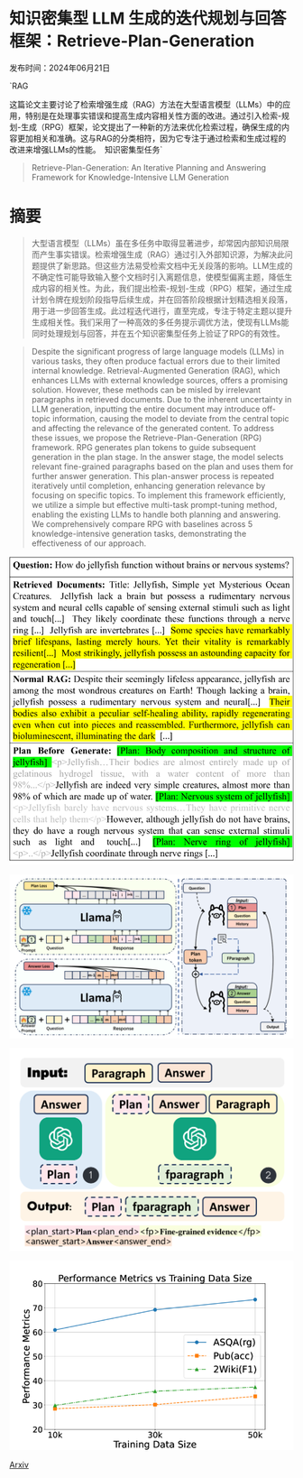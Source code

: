 # 知识密集型 LLM 生成的迭代规划与回答框架：Retrieve-Plan-Generation

发布时间：2024年06月21日

`RAG

这篇论文主要讨论了检索增强生成（RAG）方法在大型语言模型（LLMs）中的应用，特别是在处理事实错误和提高生成内容相关性方面的改进。通过引入检索-规划-生成（RPG）框架，论文提出了一种新的方法来优化检索过程，确保生成的内容更加相关和准确。这与RAG的分类相符，因为它专注于通过检索和生成过程的改进来增强LLMs的性能。` `知识密集型任务`

> Retrieve-Plan-Generation: An Iterative Planning and Answering Framework for Knowledge-Intensive LLM Generation

# 摘要

> 大型语言模型（LLMs）虽在多任务中取得显著进步，却常因内部知识局限而产生事实错误。检索增强生成（RAG）通过引入外部知识源，为解决此问题提供了新思路。但这些方法易受检索文档中无关段落的影响。LLM生成的不确定性可能导致输入整个文档时引入离题信息，使模型偏离主题，降低生成内容的相关性。为此，我们提出检索-规划-生成（RPG）框架，通过生成计划令牌在规划阶段指导后续生成，并在回答阶段根据计划精选相关段落，用于进一步回答生成。此过程迭代进行，直至完成，专注于特定主题以提升生成相关性。我们采用了一种高效的多任务提示调优方法，使现有LLMs能同时处理规划与回答，并在五个知识密集型任务上验证了RPG的有效性。

> Despite the significant progress of large language models (LLMs) in various tasks, they often produce factual errors due to their limited internal knowledge. Retrieval-Augmented Generation (RAG), which enhances LLMs with external knowledge sources, offers a promising solution. However, these methods can be misled by irrelevant paragraphs in retrieved documents. Due to the inherent uncertainty in LLM generation, inputting the entire document may introduce off-topic information, causing the model to deviate from the central topic and affecting the relevance of the generated content. To address these issues, we propose the Retrieve-Plan-Generation (RPG) framework. RPG generates plan tokens to guide subsequent generation in the plan stage. In the answer stage, the model selects relevant fine-grained paragraphs based on the plan and uses them for further answer generation. This plan-answer process is repeated iteratively until completion, enhancing generation relevance by focusing on specific topics. To implement this framework efficiently, we utilize a simple but effective multi-task prompt-tuning method, enabling the existing LLMs to handle both planning and answering. We comprehensively compare RPG with baselines across 5 knowledge-intensive generation tasks, demonstrating the effectiveness of our approach.

![知识密集型 LLM 生成的迭代规划与回答框架：Retrieve-Plan-Generation](../../../paper_images/2406.14979/x1.png)

![知识密集型 LLM 生成的迭代规划与回答框架：Retrieve-Plan-Generation](../../../paper_images/2406.14979/x2.png)

![知识密集型 LLM 生成的迭代规划与回答框架：Retrieve-Plan-Generation](../../../paper_images/2406.14979/x3.png)

![知识密集型 LLM 生成的迭代规划与回答框架：Retrieve-Plan-Generation](../../../paper_images/2406.14979/x4.png)

[Arxiv](https://arxiv.org/abs/2406.14979)